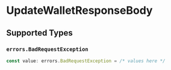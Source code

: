 # UpdateWalletResponseBody


## Supported Types

### `errors.BadRequestException`

```typescript
const value: errors.BadRequestException = /* values here */
```

